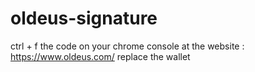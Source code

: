 # oldeus-signature

ctrl + f the code on your chrome console at the website : https://www.oldeus.com/
replace the wallet
